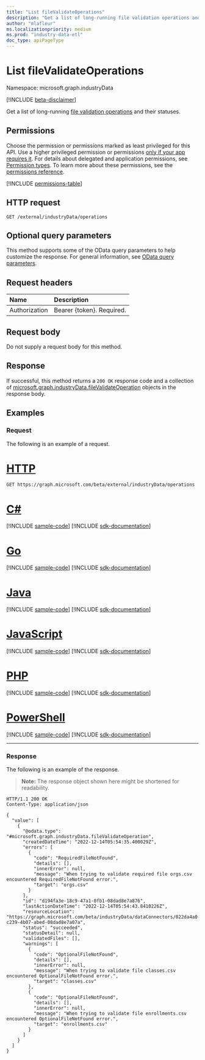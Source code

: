 ```yaml
---
title: "List fileValidateOperations"
description: "Get a list of long-running file validation operations and their statuses."
author: "mlafleur"
ms.localizationpriority: medium
ms.prod: "industry-data-etl"
doc_type: apiPageType
---
```


# List fileValidateOperations

Namespace: microsoft.graph.industryData

[!INCLUDE [beta-disclaimer](../../includes/beta-disclaimer.md)]

Get a list of long-running [file validation operations](../resources/industrydata-filevalidateoperation.md) and their statuses.

## Permissions

Choose the permission or permissions marked as least privileged for this API. Use a higher privileged permission or permissions [only if your app requires it](/graph/permissions-overview#best-practices-for-using-microsoft-graph-permissions). For details about delegated and application permissions, see [Permission types](/graph/permissions-overview#permission-types). To learn more about these permissions, see the [permissions reference](/graph/permissions-reference).

<!-- { "blockType": "permissions", "name": "industrydata_filevalidateoperation_list" } -->
[!INCLUDE [permissions-table](../includes/permissions/industrydata-filevalidateoperation-list-permissions.md)]

## HTTP request

<!-- {
  "blockType": "ignored"
}
-->

```http
GET /external/industryData/operations
```

## Optional query parameters

This method supports some of the OData query parameters to help customize the response. For general information, see [OData query parameters](/graph/query-parameters).

## Request headers

| Name          | Description               |
| :------------ | :------------------------ |
| Authorization | Bearer {token}. Required. |

## Request body

Do not supply a request body for this method.

## Response

If successful, this method returns a `200 OK` response code and a collection of [microsoft.graph.industryData.fileValidateOperation](../resources/industrydata-filevalidateoperation.md) objects in the response body.

## Examples

### Request

The following is an example of a request.

# [HTTP](#tab/http)
<!-- {
  "blockType": "request",
  "name": "list_fileValidateOperation"
}
-->

```msgraph-interactive
GET https://graph.microsoft.com/beta/external/industryData/operations
```

# [C#](#tab/csharp)
[!INCLUDE [sample-code](../includes/snippets/csharp/list-filevalidateoperation-csharp-snippets.md)]
[!INCLUDE [sdk-documentation](../includes/snippets/snippets-sdk-documentation-link.md)]

# [Go](#tab/go)
[!INCLUDE [sample-code](../includes/snippets/go/list-filevalidateoperation-go-snippets.md)]
[!INCLUDE [sdk-documentation](../includes/snippets/snippets-sdk-documentation-link.md)]

# [Java](#tab/java)
[!INCLUDE [sample-code](../includes/snippets/java/list-filevalidateoperation-java-snippets.md)]
[!INCLUDE [sdk-documentation](../includes/snippets/snippets-sdk-documentation-link.md)]

# [JavaScript](#tab/javascript)
[!INCLUDE [sample-code](../includes/snippets/javascript/list-filevalidateoperation-javascript-snippets.md)]
[!INCLUDE [sdk-documentation](../includes/snippets/snippets-sdk-documentation-link.md)]

# [PHP](#tab/php)
[!INCLUDE [sample-code](../includes/snippets/php/list-filevalidateoperation-php-snippets.md)]
[!INCLUDE [sdk-documentation](../includes/snippets/snippets-sdk-documentation-link.md)]

# [PowerShell](#tab/powershell)
[!INCLUDE [sample-code](../includes/snippets/powershell/list-filevalidateoperation-powershell-snippets.md)]
[!INCLUDE [sdk-documentation](../includes/snippets/snippets-sdk-documentation-link.md)]

---

### Response

The following is an example of the response.

> **Note:** The response object shown here might be shortened for readability.

<!-- {
  "blockType": "response",
  "truncated": true,
  "@odata.type": "Collection(microsoft.graph.industryData.fileValidateOperation)"
}
-->

```http
HTTP/1.1 200 OK
Content-Type: application/json

{
  "value": [
    {
      "@odata.type": "#microsoft.graph.industryData.fileValidateOperation",
      "createdDateTime": "2022-12-14T05:54:35.400029Z",
      "errors": [
        {
          "code": "RequiredFileNotFound",
          "details": [],
          "innerError": null,
          "message": "When trying to validate required file orgs.csv encountered RequiredFileNotFound error.",
          "target": "orgs.csv"
        }
      ],
      "id": "d194fa3e-18c9-47a1-0fb1-08dad8e7a876",
      "lastActionDateTime": "2022-12-14T05:54:43.8410226Z",
      "resourceLocation": "https://graph.microsoft.com/beta/industryData/dataConnectors/022da4a0-c239-4b07-abed-08dad8e7a07a",
      "status": "succeeded",
      "statusDetail": null,
      "validatedFiles": [],
      "warnings": [
        {
          "code": "OptionalFileNotFound",
          "details": [],
          "innerError": null,
          "message": "When trying to validate file classes.csv encountered OptionalFileNotFound error.",
          "target": "classes.csv"
        },
        {
          "code": "OptionalFileNotFound",
          "details": [],
          "innerError": null,
          "message": "When trying to validate file enrollments.csv encountered OptionalFileNotFound error.",
          "target": "enrollments.csv"
        }
      ]
    }
  ]
}
```
